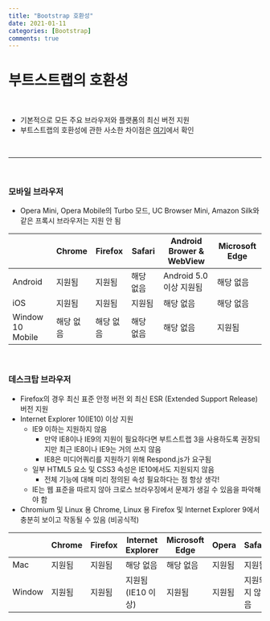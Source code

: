 ```yaml
---
title: "Bootstrap 호환성"
date: 2021-01-11
categories: [Bootstrap]
comments: true
---
```


# 부트스트랩의 호환성

<br/>

- 기본적으로 모든 주요 브라우저와 플랫폼의 최신 버전 지원
- 부트스트랩의 호환성에 관한 사소한 차이점은 [여기](https://getbootstrap.com/docs/4.5/getting-started/introduction)에서 확인

<br/>

- - -

<br/>

### 모바일 브라우저

- Opera Mini, Opera Mobile의 Turbo 모드, UC Browser Mini, Amazon Silk와 같은 프록시 브라우저는 지원 안 됨

|  | Chrome | Firefox | Safari | Android Brower & WebView | Microsoft Edge |
|--------|--------|--------|--------|--------|--------|
|  Android | 지원됨 | 지원됨 | 해당 없음 | Android 5.0 이상 지원됨  | 해당 없음 |
| iOS | 지원됨 | 지원됨 | 지원됨 | 해당 없음 | 해당 없음 |
| Window 10 Mobile | 해당 없음 | 해당 없음 | 해당 없음 | 해당 없음 | 지원됨 |

<br/>

### 데스크탑 브라우저

- Firefox의 경우 최신 표준 안정 버전 외 최신 ESR (Extended Support Release) 버전 지원
- Internet Explorer 10(IE10) 이상 지원
    - IE9 이하는 지원하지 않음
        - 만약 IE8이나 IE9의 지원이 필요하다면 부트스트랩 3을 사용하도록 권장되지만 최근 IE8이나 IE9는 거의 쓰지 않음
        - IE8은 미디어쿼리를 지원하기 위해 Respond.js가 요구됨
    - 일부 HTML5 요소 및 CSS3 속성은 IE10에서도 지원되지 않음
        - 전체 기능에 대해 미리 정의된 속성 필요하다는 점 항상 생각!
    - IE는 웹 표준을 따르지 않아 크로스 브라우징에서 문제가 생길 수 있음을 파악해야 함
- Chromium 및 Linux 용 Chrome, Linux 용 Firefox 및 Internet Explorer 9에서 충분히 보이고 작동될 수 있음 (비공식적)

|  | Chrome | Firefox | Internet Explorer | Microsoft Edge | Opera | Safari |
|--------|--------|--------|--------|--------|--------|--------|
| Mac | 지원됨 | 지원됨 | 해당 없음 | 해당 없음 | 지원됨 | 지원됨 |
| Window | 지원됨 | 지원됨 | 지원됨 (IE10 이상) | 지원됨 | 지원됨 | 지원되지 않음 |



